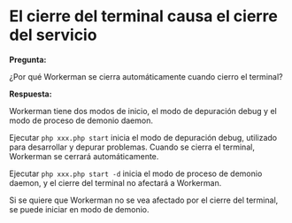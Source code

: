 # El cierre del terminal causa el cierre del servicio

**Pregunta:**

¿Por qué Workerman se cierra automáticamente cuando cierro el terminal?

**Respuesta:**

Workerman tiene dos modos de inicio, el modo de depuración debug y el modo de proceso de demonio daemon.

Ejecutar ```php xxx.php start``` inicia el modo de depuración debug, utilizado para desarrollar y depurar problemas. Cuando se cierra el terminal, Workerman se cerrará automáticamente.

Ejecutar ```php xxx.php start -d``` inicia el modo de proceso de demonio daemon, y el cierre del terminal no afectará a Workerman.

Si se quiere que Workerman no se vea afectado por el cierre del terminal, se puede iniciar en modo de demonio.
